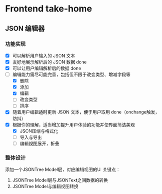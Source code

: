# Frontend take-home

## JSON 编辑器

### 功能实现

- [x] 可以解析用户输入的 JSON 文本   
- [x] 友好地展示解析后的 JSON 数据   done
- [x] 可以让用户编辑解析后的数据   done
- [ ] 编辑能力需尽可能完善，包括但不限于改变类型、增减字段等  
    - [x] 删除
    - [x] 添加
    - [x] 编辑
    - [ ] 改变类型
    - [ ] 排序
    
- [x] 随着用户编辑适时更新 JSON 文本，便于用户取用   done（onchange触发，防抖）
- [x] 根据你的理解，适当增加提升用户体验的功能并使界面简洁美观  
  - [x] JSON压缩与格式化
  - [ ] 导入与导出
  - [ ] 编辑视图展开，折叠

### 整体设计
添加一个JSONTree Model层，对应编辑视图的UI
关键点：
1. JSONTree Model层与JSONText之间数据的转换
2. JSONTree Model与编辑视图转换
